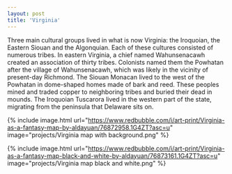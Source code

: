 ```yaml
---
layout: post
title: 'Virginia'
---
```

Three main cultural groups lived in what is now Virginia: the Iroquoian, the Eastern Siouan and the Algonquian. Each of these cultures consisted of numerous tribes. In eastern Virginia, a chief named Wahunsenacawh created an association of thirty tribes. Colonists named them the Powhatan after the village of Wahunsenacawh, which was likely in the vicinity of present-day Richmond. The Siouan Monacan lived to the west of the Powhatan in dome-shaped homes made of bark and reed. These peoples mined and traded copper to neighboring tribes and buried their dead in mounds. The Iroquoian Tuscarora lived in the western part of the state, migrating from the peninsula that Delaware sits on. 

{% include image.html url="https://www.redbubble.com/i/art-print/Virginia-as-a-fantasy-map-by-aldayuan/76872958.1G4ZT?asc=u" image="projects/Virginia map with background.png" %}

{% include image.html url="https://www.redbubble.com/i/art-print/Virginia-as-a-fantasy-map-black-and-white-by-aldayuan/76873161.1G4ZT?asc=u" image="projects/Virginia map black and white.png" %}

